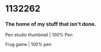 <h1>1132262</h1>
<h3>The home of my stuff that isn't done.</h3>

Pen studio thumbnail | 100% Pen  
<script src="https://forkphorus.github.io/embed.js?id=358051016&auto-start=true&light-content=false&w=480&h=360"></script>

Frog game | 100% pen  
<script src="https://forkphorus.github.io/embed.js?id=358041902&auto-start=true&light-content=false&w=480&h=360"></script>
